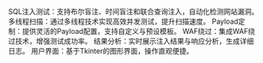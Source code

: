 SQL注入测试：支持布尔盲注、时间盲注和联合查询注入，自动化检测网站漏洞。 多线程扫描：通过多线程技术实现高效并发测试，提升扫描速度。 Payload定制：提供灵活的Payload配置，支持自定义与预设模板。 WAF绕过：集成WAF绕过技术，增强测试成功率。 结果分析：实时展示注入结果与响应分析，生成详细日志。 用户界面：基于Tkinter的图形界面，操作直观便捷。

